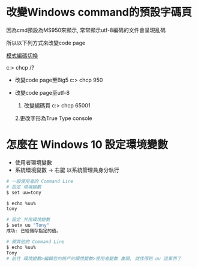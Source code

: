 # 改變Windows command的預設字碼頁

因為cmd預設為MS950來顯示, 常常顯示utf-8編碼的文件會呈現亂碼

所以以下列方式來改變code page

[模式編碼切換](https://viajamos.wordpress.com/2010/03/22/command-line-%E6%A8%A1%E5%BC%8F%E7%B7%A8%E7%A2%BC%E5%88%87%E6%8F%9B/)

c:\> chcp /?

- 改變code page至Big5
c:\> chcp 950

- 改變code page至utf-8
	1. 改變編碼頁
	c:\> chcp 65001

	2.更改字形為True Type console


# 怎麼在 Windows 10 設定環境變數

- 使用者環境變數
- 系統環境變數 -> 右鍵 以系統管理員身分執行


```sh
# 一般使用者的 Command Line
# 設定 環境變數
$ set uu=tony

$ echo %uu%
tony

# 設定 共用環境變數
$ setx uu "Tony"
成功: 已經儲存指定的值。

# 開其他的 Command Line
$ echo %uu%
Tony
# 前往 環境變數>編輯您的帳戶的環境變數>使用者變數 裏頭, 就找得到 uu 這東西了
```
